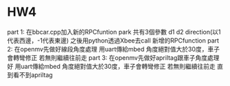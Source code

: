 # HW4
part 1:
在bbcar.cpp加入新的RPCfuntion park
共有3個參數 d1 d2 direction(以1代表西邊，-1代表東邊)
之後用python透過Xbee去call 新增的RPCfunction
part 2:
在openmv先做好線段角度處理 用uart傳給mbed
角度絕對值大於30度，車子會轉彎修正
若無則繼續往前走
part 3:
在openmv先做好apriltag跟車子角度處理好 用uart傳給mbed
角度絕對值大於30度，車子會轉彎修正
若無則繼續往前走 直到看不到apriltag
